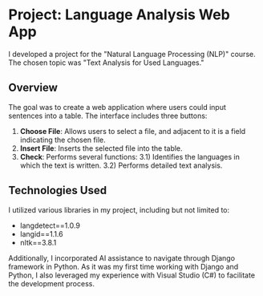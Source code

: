 # Project: Language Analysis Web App

I developed a project for the "Natural Language Processing (NLP)" course. The chosen topic was "Text Analysis for Used Languages."

## Overview
The goal was to create a web application where users could input sentences into a table. The interface includes three buttons:

1) **Choose File**: Allows users to select a file, and adjacent to it is a field indicating the chosen file.
2) **Insert File**: Inserts the selected file into the table.
3) **Check**: Performs several functions:
  3.1) Identifies the languages in which the text is written.
  3.2) Performs detailed text analysis.

## Technologies Used
I utilized various libraries in my project, including but not limited to:

- langdetect==1.0.9
- langid==1.1.6
- nltk==3.8.1

Additionally, I incorporated AI assistance to navigate through Django framework in Python. As it was my first time working with Django and Python, I also leveraged my experience with Visual Studio (C#) to facilitate the development process.
